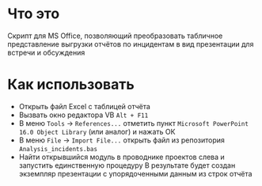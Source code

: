 # Что это
Скрипт для MS Office, позволяющий преобразовать табличное представление выгрузки отчётов по инцидентам в вид презентации для встречи и обсуждения

# Как использовать
- Открыть файл Excel с таблицей отчёта
- Вызвать окно редактора VB `Alt + F11`
- В меню `Tools` -> `References...` отметить пункт `Microsoft PowerPoint 16.0 Object Library` (или аналог) и нажать ОК
- В меню `File` -> `Import File...` открыть файл из репозитория `Analysis_incidents.bas`
- Найти открывшийся модуль в проводнике проектов слева и запустить единственную процедуру
В результате будет создан экземпляр презентации с упорядоченными данным из строк отчёта
